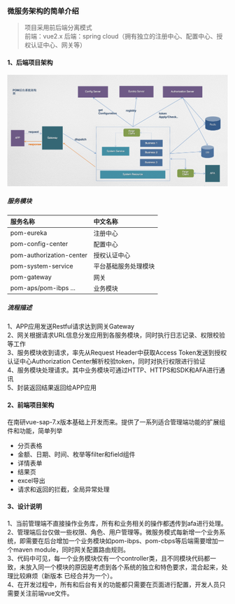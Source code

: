 ### 微服务架构的简单介绍
> 项目采用前后端分离模式  
> 前端：vue2.x 
> 后端：spring cloud（拥有独立的注册中心、配置中心、授权认证中心、网关等）

#### 1、后端项目架构
![架构](imgs/structure.jpg)

##### 服务模块
| 服务名称 | 中文名称 |
| :---- | :----     |
| pom-eureka | 注册中心|
| pom-config-center | 配置中心 |
| pom-authorization-center | 授权认证中心 |
| pom-system-service | 平台基础服务处理模块 |
| pom-gateway | 网关|
| pom-aps/pom-ibps ... | 业务模块 |

##### 流程描述
1、APP应用发送Restful请求达到网关Gateway  
2、网关根据请求URL信息分发应用到各服务模块，同时执行日志记录、权限校验等工作  
3、服务模块收到请求，率先从Request Header中获取Access Token发送到授权认证中心Authorization Center解析校验token，同时对执行权限进行验证  
4、服务模块处理请求。其中业务模块可通过HTTP、HTTPS和SDK和AFA进行通讯  
5、封装返回结果返回给APP应用  

#### 2、前端项目架构
在南研vue-sap-7.x版本基础上开发而来。提供了一系列适合管理端功能的扩展组件和功能，简单列举
+ 分页表格
+ 金额、日期、时间、枚举等filter和field组件
+ 详情表单
+ 结果页
+ excel导出
+ 请求和返回的拦截，全局异常处理
  
#### 3、设计说明
1、当前管理端不直接操作业务库，所有和业务相关的操作都透传到afa进行处理。  
2、管理端后台仅做一些权限、角色、用户管理等。微服务模式每新增一个业务系统，即需要在后台增加一个业务模块如pom-ibps、pom-cbps等后端需要增加一个maven module，同时网关配置路由规则。  
3、代码中可见，每一个业务模块仅有一个controller类，且不同模块代码都一致，未放入同一个模块的原因是考虑到各个系统的独立和特色要求，混合起来，处理比较麻烦（新版本
已经合并为一个）。  
4、在开发过程中，所有和后台有关的功能都只需要在页面进行配置，开发人员只需要关注前端vue文件。
